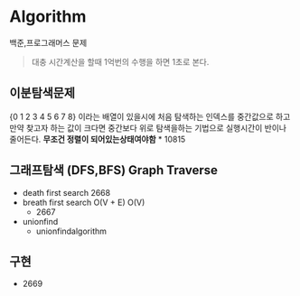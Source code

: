 # Algorithm
백준,프로그래머스 문제
> 대충 시간계산을 할때 1억번의 수행을 하면 1초로 본다.
## 이분탐색문제 
{0 1 2 3 4 5 6 7 8} 이라는 배열이 있을시에 처음 탐색하는 인덱스를 중간값으로 하고 만약 찾고자 하는 값이 크다면 중간보다 위로 탐색을하는 기법으로 실행시간이 반이나 줄어든다. **무조건 정렬이 되어있는상태여야함**
    * 10815
## 그래프탐색 (DFS,BFS) Graph Traverse
- death first search
    2668
- breath first search O(V + E) O(V)
    * 2667
- unionfind
  - unionfindalgorithm
## 구현 
- 2669